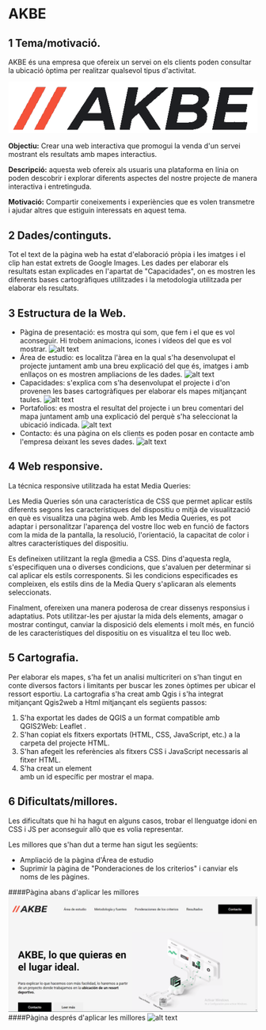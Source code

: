 # AKBE
## 1 Tema/motivació. 

AKBE és una empresa que ofereix un servei on els clients poden consultar la ubicació òptima per realitzar qualsevol tipus d'activitat. 


![alt text](./media/logo6.png "logo")


**Objectiu:** Crear una web interactiva que promogui la venda d'un servei mostrant els resultats amb mapes interactius.

**Descripció:** aquesta web ofereix als usuaris una plataforma en línia on poden descobrir i explorar diferents aspectes del nostre projecte de manera interactiva i entretinguda.

**Motivació:** Compartir coneixements i experiències que es volen transmetre i ajudar altres que estiguin interessats en aquest tema.

## 2 Dades/continguts.
Tot el text de la pàgina web ha estat d'elaboració pròpia i les imatges i el clip han estat extrets de Google Images. Les dades per elaborar els resultats estan explicades en l'apartat de "Capacidades", on es mostren les diferents bases cartogràfiques utilitzades i la metodologia utilitzada per elaborar els resultats.
## 3 Estructura de la Web. 
- Pàgina de presentació: es mostra qui som, que fem i el que es vol aconseguir. Hi trobem animacions, icones i vídeos del que es vol mostrar.
    ![alt text](./media/readme2.png "Inici")
- Área de estudio: es localitza l'àrea en la qual s'ha desenvolupat el projecte juntament amb una breu explicació del que és, imatges i amb enllaços on es mostren ampliacions de les dades.
 ![alt text](./media/readme3.png "Área de estudio")
- Capacidades: s'explica com s'ha desenvolupat el projecte i d'on provenen les bases cartogràfiques per elaborar els mapes mitjançant taules.
    ![alt text](./media/readme4.png "Capacidades")
- Portafolios: es mostra el resultat del projecte i un breu comentari del mapa juntament amb una explicació del perquè s'ha seleccionat la ubicació indicada.
    ![alt text](./media/readme5.png "Portafolios")
- Contacto: és una pàgina on els clients es poden posar en contacte amb l'empresa deixant les seves dades.
    ![alt text](./media/readme6.png "Contacto")

## 4 Web responsive. 

La técnica responsive utilitzada ha estat Media Queries:

Les Media Queries són una característica de CSS que permet aplicar estils diferents segons les característiques del dispositiu o mitjà de visualització en què es visualitza una pàgina web. Amb les Media Queries, es pot adaptar i personalitzar l'aparença del vostre lloc web en funció de factors com la mida de la pantalla, la resolució, l'orientació, la capacitat de color i altres característiques del dispositiu.

Es defineixen utilitzant la regla @media a CSS. Dins d'aquesta regla, s'especifiquen una o diverses condicions, que s'avaluen per determinar si cal aplicar els estils corresponents. Si les condicions especificades es compleixen, els estils dins de la Media Query s'aplicaran als elements seleccionats.

Finalment, ofereixen una manera poderosa de crear dissenys responsius i adaptatius. Pots utilitzar-les per ajustar la mida dels elements, amagar o mostrar contingut, canviar la disposició dels elements i molt més, en funció de les característiques del dispositiu on es visualitza el teu lloc web.

## 5 Cartografia. 
Per elaborar els mapes, s'ha fet un analisi multicriteri on s'han tingut en conte diversos factors i limitants per buscar les zones òptimes per ubicar el ressort esportiu.
La cartografia s'ha creat amb Qgis i s'ha integrat mitjançant Qgis2web a Html mitjançant els següents passos:
1. S'ha exportat les  dades de QGIS a un format compatible amb QGIS2Web: Leaflet .
2. S'han copiat els fitxers exportats (HTML, CSS, JavaScript, etc.) a la carpeta del projecte HTML.
3. S'han afegeit les referències als fitxers CSS i JavaScript necessaris al fitxer HTML.
4. S'ha creat un element <div> amb un id específic per mostrar el mapa.
  
## 6 Dificultats/millores.

  Les dificultats que hi ha hagut en alguns casos, trobar el llenguatge idoni en CSS i JS per aconseguir allò que es volia representar.

  Les millores que s'han dut a terme han sigut les següents:
  - Ampliació de la pàgina d'Área de estudio
  - Suprimir la pàgina de "Ponderaciones de los criterios" i canviar els noms de les pàgines.
  
####Pàgina abans d'aplicar les millores 
  ![alt text](./media/readme.png "Abans")
  ####Pàgina després d'aplicar les millores 
  ![alt text](./media/readme2.png "Després")

